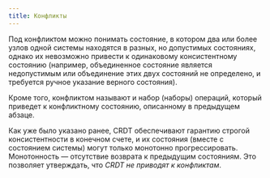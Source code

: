 ```yaml
---
title: Конфликты
---
```


Под конфликтом можно понимать состояние, в котором два или более узлов одной системы находятся в разных, но допустимых состояниях, однако их невозможно привести к одинаковому консистентному состоянию (например, объединенное состояние является недопустимым или объединение этих двух состояний не определено, и требуется ручное указание верного состояния).

Кроме того, конфликтом называют и набор (наборы) операций, который приведет к конфликтному состоянию, описанному в предыдущем абзаце.

Как уже было указано ранее, CRDT обеспечивают гарантию строгой консистентности в конечном счете, и их состояния (вместе с состоянием системы) могут только монотонно прогрессировать. Монотонность &mdash; отсутствие возврата к предыдущим состояниям. Это позволяет утверждать, что *CRDT не приводят к конфликтам*.